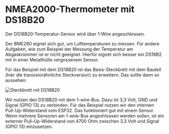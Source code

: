 # NMEA2000-Thermometer mit DS18B20

Der DS18B20-Temperatur-Sensor wird über 1-Wire angeschlossen.

Der BME280 eignet sich gut, um Lufttemperaturen zu messen. Für andere Aufgaben, wie zum Beispiel der Messung der Temperatur am Abgaskrümmer ist er nicht geeignet. Hierfür eignet sich besser ein DS18B2 mit in einer Metallhülle vergossenem Sensor.

Für das Beispiel mit dem DS18B20 ist das Basis-Steckbrett mit dem Bauteil (hier die transistorähnliche Steckversion) zu erweitern. Das sollte dann so aussehen:

![Steckbrett mit DS18B20](https://github.com/AK-Homberger/NMEA-Workshop/blob/main/Bilder/NMEA2000-DS18B20_Steckplatine.png)

Wir nutzen den DS18B20 mit dem 1-wire-Bus. Dazu ist 3,3 Volt, GND und Signal (GPIO 13) zu verbinden.
Für das Beispiel nutzen wir den internen Pull-Up-Widerstand vom ESP32. Das funktioniert gut mit einem Sensor.
Wenn mehrere Sensoren am 1-wire-Bus angeshlossen werden sollen, ist ein externer Pull-Up-Widerstand von 4700 Ohm zwischen 3,3 Volt und Signal (GPIO 13) einzusetzen.

